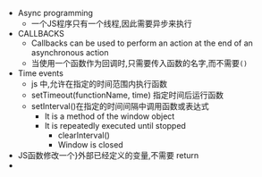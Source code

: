 - Async programming
	- 一个JS程序只有一个线程,因此需要异步来执行
- CALLBACKS
	- Callbacks can be used to perform an action at the end of an asynchronous action
	- 当使用一个函数作为回调时,只需要传入函数的名字,而不需要`()`
- Time events
	- js 中,允许在指定的时间范围内执行函数
	- setTimeout(functionName, time) 指定时间后运行函数
	- setInterval()在指定的时间间隔中调用函数或表达式
		- It is a method of the window object
		- It is repeatedly executed until stopped
			- clearInterval()
			- Window is closed
- JS函数修改一个}外部已经定义的变量,不需要 return
-